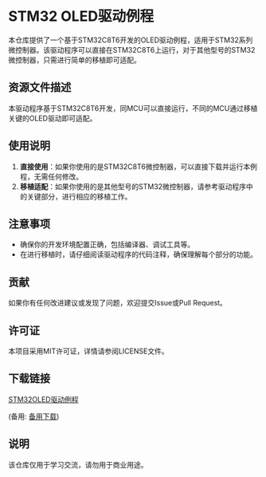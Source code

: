 # STM32 OLED驱动例程

本仓库提供了一个基于STM32C8T6开发的OLED驱动例程，适用于STM32系列微控制器。该驱动程序可以直接在STM32C8T6上运行，对于其他型号的STM32微控制器，只需进行简单的移植即可适配。

## 资源文件描述

本驱动程序基于STM32C8T6开发，同MCU可以直接运行，不同的MCU通过移植关键的OLED驱动即可适配。

## 使用说明

1. **直接使用**：如果你使用的是STM32C8T6微控制器，可以直接下载并运行本例程，无需任何修改。
2. **移植适配**：如果你使用的是其他型号的STM32微控制器，请参考驱动程序中的关键部分，进行相应的移植工作。

## 注意事项

- 确保你的开发环境配置正确，包括编译器、调试工具等。
- 在进行移植时，请仔细阅读驱动程序的代码注释，确保理解每个部分的功能。

## 贡献

如果你有任何改进建议或发现了问题，欢迎提交Issue或Pull Request。

## 许可证

本项目采用MIT许可证，详情请参阅LICENSE文件。

## 下载链接
[STM32OLED驱动例程](https://pan.quark.cn/s/0a693daca5c6) 

(备用: [备用下载](https://pan.baidu.com/s/1KQl8e6vhExXxFbZBNfvX8Q?pwd=1234))

## 说明

该仓库仅用于学习交流，请勿用于商业用途。
